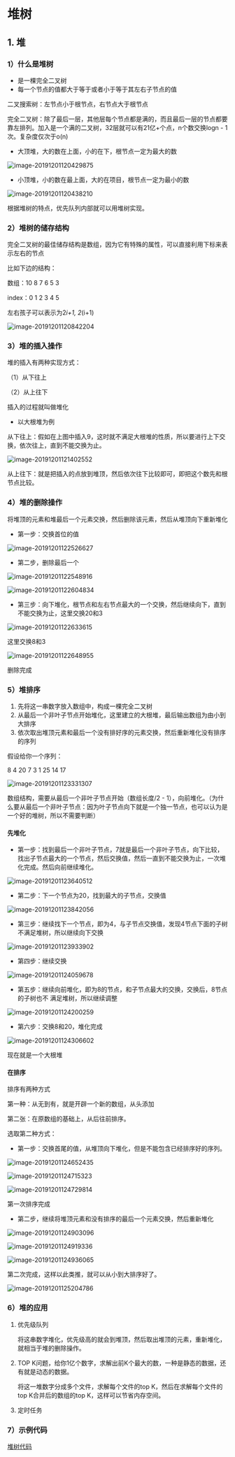 
# 堆树

## 1. 堆

### 1）什么是堆树

* 是一棵完全二叉树
* 每一个节点的值都大于等于或者小于等于其左右子节点的值

二叉搜索树：左节点小于根节点，右节点大于根节点

完全二叉树：除了最后一层，其他层每个节点都是满的，而且最后一层的节点都要靠左排列。加入是一个满的二叉树，32层就可以有21亿+个点，n个数交换logn - 1次。复杂度仅次于o(n)

* 大顶堆，大的数在上面，小的在下，根节点一定为最大的数

![image-20191201120429875](Heap.assets/image-20191201120429875.png)

* 小顶堆，小的数在最上面，大的在项目，根节点一定为最小的数

![image-20191201120438210](Heap.assets/image-20191201120438210.png)

根据堆树的特点，优先队列内部就可以用堆树实现。

### 2）堆树的储存结构

完全二叉树的最佳储存结构是数组，因为它有特殊的属性，可以直接利用下标来表示左右的节点

比如下边的结构：

数组：10 8 7 6 5 3

index：0 1 2 3 4 5

左右孩子可以表示为2*i+1, 2*(i+1)

![image-20191201120842204](Heap.assets/image-20191201120842204.png)

### 3）堆的插入操作

堆的插入有两种实现方式：

（1）从下往上

（2）从上往下

插入的过程就叫做堆化

* 以大根堆为例

从下往上：假如在上图中插入9，这时就不满足大根堆的性质，所以要进行上下交换，依次往上，直到不能交换为止。

![image-20191201121402552](Heap.assets/image-20191201121402552.png)

  从上往下：就是把插入的点放到堆顶，然后依次往下比较即可，即把这个数先和根节点比较。

### 4）堆的删除操作

将堆顶的元素和堆最后一个元素交换，然后删除该元素，然后从堆顶向下重新堆化

* 第一步：交换首位的值

![image-20191201122526627](Heap.assets/image-20191201122526627.png)

* 第二步，删除最后一个

![image-20191201122548916](Heap.assets/image-20191201122548916.png)

![image-20191201122604834](Heap.assets/image-20191201122604834.png)

* 第三步：向下堆化，根节点和左右节点最大的一个交换，然后继续向下，直到不能交换为止，这里交换20和3

![image-20191201122633615](Heap.assets/image-20191201122633615.png)

这里交换8和3

![image-20191201122648955](Heap.assets/image-20191201122648955.png)

删除完成

### 5）堆排序

1. 先将这一串数字放入数组中，构成一棵完全二叉树
2. 从最后一个非叶子节点开始堆化，这里建立的大根堆，最后输出数组为由小到大排序
3. 依次取出堆顶元素和最后一个没有排好序的元素交换，然后重新堆化没有排序的序列

假设给你一个序列：

8 4 20 7 3 1 25 14 17

![image-20191201123331307](Heap.assets/image-20191201123331307.png)

数组结构，需要从最后一个非叶子节点开始（数组长度/2 - 1），向前堆化。（为什么要从最后一个非叶子节点：因为叶子节点向下就是一个独一节点，也可以认为是一个好的堆树，所以不需要判断）

#### 先堆化

* 第一步：找到最后一个非叶子节点，7就是最后一个非叶子节点，向下比较，找出子节点最大的一个节点，然后交换值，然后一直到不能交换为止，一次堆化完成。然后向前继续堆化。

![image-20191201123640512](Heap.assets/image-20191201123640512.png)

* 第二步：下一个节点为20，找到最大的子节点，交换值

![image-20191201123842056](Heap.assets/image-20191201123842056.png)

* 第三步：继续找下一个节点，即为4，与子节点交换值，发现4节点下面的子树不满足堆树，所以继续向下交换

![image-20191201123933902](Heap.assets/image-20191201123933902.png)

* 第四步：继续交换

![image-20191201124059678](Heap.assets/image-20191201124059678.png)

* 第五步：继续向前堆化，即为8的节点，和子节点最大的交换，交换后，8节点的子树也不 满足堆树，所以继续调整

![image-20191201124200259](Heap.assets/image-20191201124200259.png)

* 第六步：交换8和20，堆化完成

![image-20191201124306602](Heap.assets/image-20191201124306602.png)

现在就是一个大根堆

#### 在排序

排序有两种方式

第一种：从无到有，就是开辟一个新的数组，从头添加

第二张：在原数组的基础上，从后往前排序。

选取第二种方式：

* 第一步：交换首尾的值，从堆顶向下堆化，但是不能包含已经排序好的序列。

![image-20191201124652435](Heap.assets/image-20191201124652435.png)

![image-20191201124715323](Heap.assets/image-20191201124715323.png)

![image-20191201124729814](Heap.assets/image-20191201124729814.png)

第一次排序完成

* 第二步，继续将堆顶元素和没有排序的最后一个元素交换，然后重新堆化

![image-20191201124903096](Heap.assets/image-20191201124903096.png)

![image-20191201124919336](Heap.assets/image-20191201124919336.png)

![image-20191201124936065](Heap.assets/image-20191201124936065.png)

第二次完成，这样以此类推，就可以从小到大排序好了。

![image-20191201125204786](Heap.assets/image-20191201125204786.png)

### 6）堆的应用

1. 优先级队列

   将这串数字堆化，优先级高的就会到堆顶，然后取出堆顶的元素，重新堆化，就相当于堆的删除操作。

2. TOP K问题，给你1亿个数字，求解出前K个最大的数，一种是静态的数据，还有就是动态的数据。

   将这一堆数字分成多个文件，求解每个文件的top K，然后在求解每个文件的top K合并后的数组的top K，这样可以节省内存空间。

3. 定时任务

### 7）示例代码

[堆树代码](/src/com/zxj/heap/HeapSort.java)


